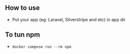 ## How to use
- Put your app (eg: Laravel, Silverstripe and etc) in app dir

## To tun npm
- `docker compose run --rm npm`